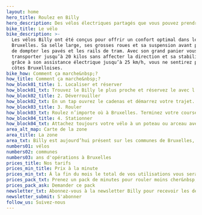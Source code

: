 ```yaml
---
layout: home
hero_title: Roulez en Billy
hero_description: Des vélos électriques partagés que vous pouvez prendre et déposer n’importe où à Bruxelles. Pas de stations de recharge. Votre smartphone est la clé.
bike_title: Le vélo
bike_description: >-
  Les vélos Billy ont été conçus pour offrir un confort optimal dans les rues de
  Bruxelles. Sa selle large, ses grosses roues et sa suspension avant permettent
  de dompter les pavés et les rails de tram. Avec son grand panier vous pourrez
  transporter jusqu’à 20 kilos sans affecter la direction et sa stabilité. Et
  grâce à son assistance électrique jusqu’à 25 km/h, vous ne sentirez pas les
  côtes Bruxelloises.
bike_how: Comment ça marche&nbsp;?
how_title: Comment ça marche&nbsp;?
how_block01_title: 1. Localiser et réserver
how_block01_txt: Trouvez le Billy le plus proche et réservez le avec l’application.
how_block02_title: 2. Déverrouiller
how_block02_txt: En un tap ouvrez le cadenas et démarrez votre trajet.
how_block03_title: 3. Rouler
how_block03_txt: Roulez n’importe où à Bruxelles. Terminez votre course dans la zone Billy.
how_block04_title: 4. Stationner
how_block04_txt: Attachez toujours votre vélo à un poteau ou arceau avec sa chaîne.
area_alt_map: Carte de la zone
area_title: La zone
area_txt: Billy est aujourd’hui présent sur les communes de Bruxelles, Etterbeek, Ixelles et Saint Gilles. Dans les mois qui suivent plus de vélos seront ajoutés, ce qui permettra de fortement augmenter la zone couverte.
numbers01: vélos
numbers02: communes
numbers03: ans d'opérations à Bruxelles
prices_title: Nos tarifs
prices_min_title: Prix à la minute
prices_min_txt: Á la fin du mois le total de vos utilisations vous sera débité.
prices_pack_txt: Prenez un pack de minutes pour rouler moins cher&nbsp;!
prices_pack_ask: Demander ce pack
newsletter_txt: Abonnez-vous à la newsletter Billy pour recevoir les dernières updates&nbsp;!
newsletter_submit: S'abonner
follow_us: Suivez-nous
---
```


